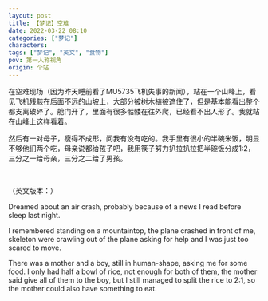```yaml
---
layout: post
title: 【梦记】空难
date: 2022-03-22 08:10
categories: ["梦记"]
characters: 
tags: ["梦记", "英文", "食物"]
pov: 第一人称视角
origin: 个站
---
```


在空难现场（因为昨天睡前看了MU5735飞机失事的新闻），站在一个山峰上，看见飞机残骸在后面不远的山坡上，大部分被树木植被遮住了，但是基本能看出整个都支离破碎了。舱门开了，里面有很多骷髅在往外爬，已经看不出人形了。我就站在山峰上这样看着。

然后有一对母子，瘦得不成形，问我有没有吃的。我手里有很小的半碗米饭，明显不够他们两个吃，母亲说都给孩子吧，我用筷子努力扒拉扒拉把半碗饭分成1:2，三分之一给母亲，三分之二给了男孩。

<br>

（英文版本：）

Dreamed about an air crash, probably because of a news I read before sleep last night.

I remembered standing on a mountaintop, the plane crashed in front of me, skeleton were crawling out of the plane asking for help and I was just too scared to move.

There was a mother and a boy, still in human-shape, asking me for some food. I only had half a bowl of rice, not enough for both of them, the mother said give all of them to the boy, but I still managed to split the rice to 2:1, so the mother could also have something to eat.
